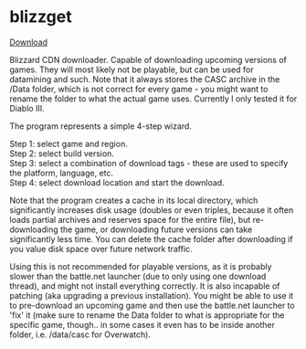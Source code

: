 # blizzget

[Download](releases)

Blizzard CDN downloader. Capable of downloading upcoming versions of games. They will most likely not be playable, but can be used for datamining and such. Note that it always stores the CASC archive in the /Data folder, which is not correct for every game - you might want to rename the folder to what the actual game uses. Currently I only tested it for Diablo III.

The program represents a simple 4-step wizard.

Step 1: select game and region.  
Step 2: select build version.  
Step 3: select a combination of download tags - these are used to specify the platform, language, etc.  
Step 4: select download location and start the download.

Note that the program creates a cache in its local directory, which significantly increases disk usage (doubles or even triples, because it often loads partial archives and reserves space for the entire file), but re-downloading the game, or downloading future versions can take significantly less time. You can delete the cache folder after downloading if you value disk space over future network traffic.

Using this is not recommended for playable versions, as it is probably slower than the battle.net launcher (due to only using one download thread), and might not install everything correctly. It is also incapable of patching (aka upgrading a previous installation). You might be able to use it to pre-download an upcoming game and then use the battle.net launcher to 'fix' it (make sure to rename the Data folder to what is appropriate for the specific game, though.. in some cases it even has to be inside another folder, i.e. /data/casc for Overwatch).
